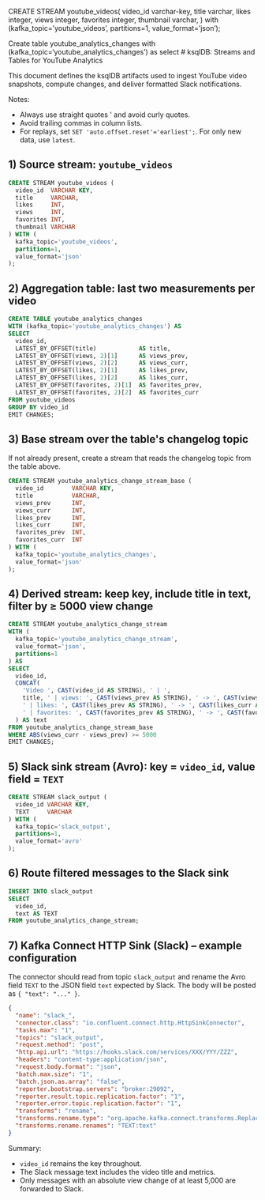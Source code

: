 CREATE STREAM youtube_videos(
    video_id varchar-key,
    title varchar,
    likes integer,
    views integer,
    favorites integer,
    thumbnail varchar,
) with (kafka_topic=’youtube_videos’, partitions=1,
value_format=’json’);


Create table youtube_analytics_changes with (kafka_topic=‘youtube_analytics_changes’) as
select # ksqlDB: Streams and Tables for YouTube Analytics

 This document defines the ksqlDB artifacts used to ingest YouTube video snapshots, compute changes, and deliver formatted Slack notifications.

 Notes:
 - Always use straight quotes ' and avoid curly quotes.
 - Avoid trailing commas in column lists.
 - For replays, set `SET 'auto.offset.reset'='earliest';`. For only new data, use `latest`.

 ## 1) Source stream: `youtube_videos`
 ```sql
 CREATE STREAM youtube_videos (
   video_id  VARCHAR KEY,
   title     VARCHAR,
   likes     INT,
   views     INT,
   favorites INT,
   thumbnail VARCHAR
 ) WITH (
   kafka_topic='youtube_videos',
   partitions=1,
   value_format='json'
 );
 ```

 ## 2) Aggregation table: last two measurements per video
 ```sql
 CREATE TABLE youtube_analytics_changes
 WITH (kafka_topic='youtube_analytics_changes') AS
 SELECT
   video_id,
   LATEST_BY_OFFSET(title)            AS title,
   LATEST_BY_OFFSET(views, 2)[1]      AS views_prev,
   LATEST_BY_OFFSET(views, 2)[2]      AS views_curr,
   LATEST_BY_OFFSET(likes, 2)[1]      AS likes_prev,
   LATEST_BY_OFFSET(likes, 2)[2]      AS likes_curr,
   LATEST_BY_OFFSET(favorites, 2)[1]  AS favorites_prev,
   LATEST_BY_OFFSET(favorites, 2)[2]  AS favorites_curr
 FROM youtube_videos
 GROUP BY video_id
 EMIT CHANGES;
 ```

 ## 3) Base stream over the table's changelog topic
 If not already present, create a stream that reads the changelog topic from the table above.

 ```sql
 CREATE STREAM youtube_analytics_change_stream_base (
   video_id        VARCHAR KEY,
   title           VARCHAR,
   views_prev      INT,
   views_curr      INT,
   likes_prev      INT,
   likes_curr      INT,
   favorites_prev  INT,
   favorites_curr  INT
 ) WITH (
   kafka_topic='youtube_analytics_changes',
   value_format='json'
 );
 ```

 ## 4) Derived stream: keep key, include title in text, filter by ≥ 5000 view change
 ```sql
 CREATE STREAM youtube_analytics_change_stream
 WITH (
   kafka_topic='youtube_analytics_change_stream',
   value_format='json',
   partitions=1
 ) AS
 SELECT
   video_id,
   CONCAT(
     'Video ', CAST(video_id AS STRING), ' | ',
     title, ' | views: ', CAST(views_prev AS STRING), ' -> ', CAST(views_curr AS STRING),
     ' | likes: ', CAST(likes_prev AS STRING), ' -> ', CAST(likes_curr AS STRING),
     ' | favorites: ', CAST(favorites_prev AS STRING), ' -> ', CAST(favorites_curr AS STRING)
   ) AS text
 FROM youtube_analytics_change_stream_base
 WHERE ABS(views_curr - views_prev) >= 5000
 EMIT CHANGES;
 ```

 ## 5) Slack sink stream (Avro): key = `video_id`, value field = `TEXT`
 ```sql
 CREATE STREAM slack_output (
   video_id VARCHAR KEY,
   TEXT     VARCHAR
 ) WITH (
   kafka_topic='slack_output',
   partitions=1,
   value_format='avro'
 );
 ```

 ## 6) Route filtered messages to the Slack sink
 ```sql
 INSERT INTO slack_output
 SELECT
   video_id,
   text AS TEXT
 FROM youtube_analytics_change_stream;
 ```

 ## 7) Kafka Connect HTTP Sink (Slack) – example configuration
 The connector should read from topic `slack_output` and rename the Avro field `TEXT` to the JSON field `text` expected by Slack. The body will be posted as `{ "text": "..." }`.

 ```json
 {
   "name": "slack_",
   "connector.class": "io.confluent.connect.http.HttpSinkConnector",
   "tasks.max": "1",
   "topics": "slack_output",
   "request.method": "post",
   "http.api.url": "https://hooks.slack.com/services/XXX/YYY/ZZZ",
   "headers": "content-type:application/json",
   "request.body.format": "json",
   "batch.max.size": "1",
   "batch.json.as.array": "false",
   "reporter.bootstrap.servers": "broker:29092",
   "reporter.result.topic.replication.factor": "1",
   "reporter.error.topic.replication.factor": "1",
   "transforms": "rename",
   "transforms.rename.type": "org.apache.kafka.connect.transforms.ReplaceField$Value",
   "transforms.rename.renames": "TEXT:text"
 }
 ```

 Summary:
 - `video_id` remains the key throughout.
 - The Slack message text includes the video title and metrics.
 - Only messages with an absolute view change of at least 5,000 are forwarded to Slack.
   